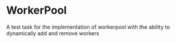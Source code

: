 # WorkerPool
A test task for the implementation of workerpool with the ability to dynamically add and remove workers
